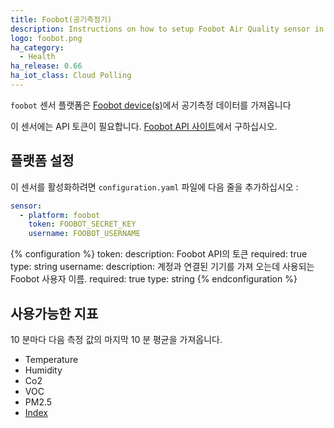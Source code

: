 ```yaml
---
title: Foobot(공기측정기)
description: Instructions on how to setup Foobot Air Quality sensor in Home Assistant.
logo: foobot.png
ha_category:
  - Health
ha_release: 0.66
ha_iot_class: Cloud Polling
---
```


`foobot` 센서 플랫폼은 [Foobot device(s)](https://foobot.io/features/)에서 공기측정 데이터를 가져옵니다

이 센서에는 API 토큰이 필요합니다. [Foobot API 사이트](https://api.foobot.io/apidoc/index.html)에서 구하십시오.

## 플랫폼 설정

이 센서를 활성화하려면 `configuration.yaml` 파일에 다음 줄을 추가하십시오 :

```yaml
sensor:
  - platform: foobot
    token: FOOBOT_SECRET_KEY
    username: FOOBOT_USERNAME
```

{% configuration %}
  token:
    description: Foobot API의 토큰
    required: true
    type: string
  username:
    description: 계정과 연결된 기기를 가져 오는데 사용되는 Foobot 사용자 이름.
    required: true
    type: string
{% endconfiguration %}

## 사용가능한 지표

10 분마다 다음 측정 값의 마지막 10 분 평균을 가져옵니다.

  * Temperature
  * Humidity
  * Co2
  * VOC
  * PM2.5
  * [Index](https://help.foobot.io/hc/en-us/articles/204814371-What-does-central-number-mean-)
